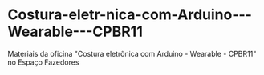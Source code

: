 # Costura-eletr-nica-com-Arduino---Wearable---CPBR11
Materiais da oficina "Costura eletrônica com Arduino - Wearable - CPBR11" no Espaço Fazedores
